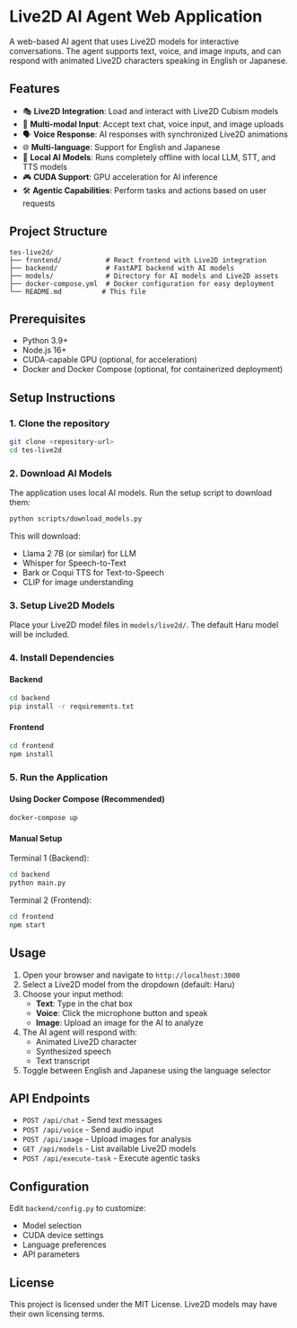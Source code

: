 # Live2D AI Agent Web Application

A web-based AI agent that uses Live2D models for interactive conversations. The agent supports text, voice, and image inputs, and can respond with animated Live2D characters speaking in English or Japanese.

## Features

- 🎭 **Live2D Integration**: Load and interact with Live2D Cubism models
- 💬 **Multi-modal Input**: Accept text chat, voice input, and image uploads
- 🗣️ **Voice Response**: AI responses with synchronized Live2D animations
- 🌐 **Multi-language**: Support for English and Japanese
- 🤖 **Local AI Models**: Runs completely offline with local LLM, STT, and TTS models
- 🎮 **CUDA Support**: GPU acceleration for AI inference
- 🛠️ **Agentic Capabilities**: Perform tasks and actions based on user requests

## Project Structure

```
tes-live2d/
├── frontend/           # React frontend with Live2D integration
├── backend/            # FastAPI backend with AI models
├── models/             # Directory for AI models and Live2D assets
├── docker-compose.yml  # Docker configuration for easy deployment
└── README.md          # This file
```

## Prerequisites

- Python 3.9+
- Node.js 16+
- CUDA-capable GPU (optional, for acceleration)
- Docker and Docker Compose (optional, for containerized deployment)

## Setup Instructions

### 1. Clone the repository

```bash
git clone <repository-url>
cd tes-live2d
```

### 2. Download AI Models

The application uses local AI models. Run the setup script to download them:

```bash
python scripts/download_models.py
```

This will download:
- Llama 2 7B (or similar) for LLM
- Whisper for Speech-to-Text
- Bark or Coqui TTS for Text-to-Speech
- CLIP for image understanding

### 3. Setup Live2D Models

Place your Live2D model files in `models/live2d/`. The default Haru model will be included.

### 4. Install Dependencies

#### Backend
```bash
cd backend
pip install -r requirements.txt
```

#### Frontend
```bash
cd frontend
npm install
```

### 5. Run the Application

#### Using Docker Compose (Recommended)
```bash
docker-compose up
```

#### Manual Setup
Terminal 1 (Backend):
```bash
cd backend
python main.py
```

Terminal 2 (Frontend):
```bash
cd frontend
npm start
```

## Usage

1. Open your browser and navigate to `http://localhost:3000`
2. Select a Live2D model from the dropdown (default: Haru)
3. Choose your input method:
   - **Text**: Type in the chat box
   - **Voice**: Click the microphone button and speak
   - **Image**: Upload an image for the AI to analyze
4. The AI agent will respond with:
   - Animated Live2D character
   - Synthesized speech
   - Text transcript
5. Toggle between English and Japanese using the language selector

## API Endpoints

- `POST /api/chat` - Send text messages
- `POST /api/voice` - Send audio input
- `POST /api/image` - Upload images for analysis
- `GET /api/models` - List available Live2D models
- `POST /api/execute-task` - Execute agentic tasks

## Configuration

Edit `backend/config.py` to customize:
- Model selection
- CUDA device settings
- Language preferences
- API parameters

## License

This project is licensed under the MIT License. Live2D models may have their own licensing terms.